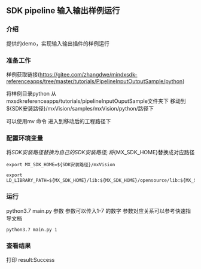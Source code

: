 ## SDK pipeline 输入输出样例运行

### 介绍
提供的demo，实现输入输出插件的样例运行

### 准备工作
样例获取链接(https://gitee.com/zhangdwe/mindxsdk-referenceapps/tree/master/tutorials/PipelineInputOutputSample/python)

将样例目录python 从mxsdkreferenceapps/tutorials/pipelineInputOuputSample文件夹下 移动到${SDK安装路径}/mxVision/samples/mxVision/python/路径下

可以使用mv 命令
进入到移动后的工程路径下

### 配置环境变量
将${SDK安装路径}替换为自己的SDK安装路径; 将${MX_SDK_HOME}替换成对应路径

```
export MX_SDK_HOME=${SDK安装路径}/mxVision

export LD_LIBRARY_PATH=${MX_SDK_HOME}/lib:${MX_SDK_HOME}/opensource/lib:${MX_SDK_HOME}/opensource/lib64
```

### 运行

python3.7 main.py 参数
参数可以传入1-7 的数字 参数对应关系可以参考快速指导文档

```
python3.7 main.py 1
```

### 查看结果
打印 result:Success